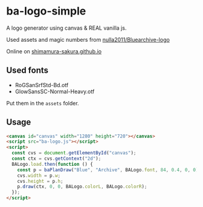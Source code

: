 # ba-logo-simple

A logo generator using canvas & REAL vanilla js.

Used assets and magic numbers from [nulla2011/Bluearchive-logo](https://github.com/nulla2011/Bluearchive-logo)

Online on [shimamura-sakura.github.io](https://shimamura-sakura.github.io/ba-logo/)

## Used fonts

- RoGSanSrfStd-Bd.otf
- GlowSansSC-Normal-Heavy.otf

Put them in the `assets` folder.

## Usage

```html
<canvas id="canvas" width="1280" height="720"></canvas>
<script src="ba-logo.js"></script>
<script>
  const cvs = document.getElementById("canvas");
  const ctx = cvs.getContext("2d");
  BALogo.load.then(function () {
    const p = baPlanDraw("Blue", "Archive", BALogo.font, 84, 0.4, 0, 0);
    cvs.width = p.w;
    cvs.height = p.h;
    p.draw(ctx, 0, 0, BALogo.colorL, BALogo.colorR);
  });
</script>
```
